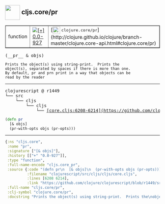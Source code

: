 ## <img width="48px" valign="middle" src="http://i.imgur.com/Hi20huC.png"> cljs.core/pr

 <table border="1">
<tr>
<td>function</td>
<td><a href="https://github.com/cljsinfo/api-refs/tree/0.0-927"><img valign="middle" alt="[+] 0.0-927" src="https://img.shields.io/badge/+-0.0--927-lightgrey.svg"></a> </td>
<td>
[<img height="24px" valign="middle" src="http://i.imgur.com/1GjPKvB.png"> <samp>clojure.core/pr</samp>](http://clojure.github.io/clojure/branch-master/clojure.core-api.html#clojure.core/pr)
</td>
</tr>
</table>

 <samp>
(__pr__ & objs)<br>
</samp>

```
Prints the object(s) using string-print.  Prints the
object(s), separated by spaces if there is more than one.
By default, pr and prn print in a way that objects can be
read by the reader
```

---

 <pre>
clojurescript @ r1449
└── src
    └── cljs
        └── cljs
            └── <ins>[core.cljs:6208-6214](https://github.com/clojure/clojurescript/blob/r1449/src/cljs/cljs/core.cljs#L6208-L6214)</ins>
</pre>

```clj
(defn pr
  [& objs]
  (pr-with-opts objs (pr-opts)))
```


---

```clj
{:ns "cljs.core",
 :name "pr",
 :signature ["[& objs]"],
 :history [["+" "0.0-927"]],
 :type "function",
 :full-name-encode "cljs.core_pr",
 :source {:code "(defn pr\n  [& objs]\n  (pr-with-opts objs (pr-opts)))",
          :filename "clojurescript/src/cljs/cljs/core.cljs",
          :lines [6208 6214],
          :link "https://github.com/clojure/clojurescript/blob/r1449/src/cljs/cljs/core.cljs#L6208-L6214"},
 :full-name "cljs.core/pr",
 :clj-symbol "clojure.core/pr",
 :docstring "Prints the object(s) using string-print.  Prints the\nobject(s), separated by spaces if there is more than one.\nBy default, pr and prn print in a way that objects can be\nread by the reader"}

```
